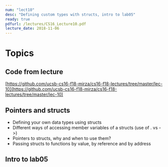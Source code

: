 ```yaml
---
num: "lect10"
desc: "Defining custom types with structs, intro to lab05"
ready: true
pdfurl: /lectures/CS16_Lecture10.pdf
lecture_date: 2018-11-06
---
```


# Topics

## Code from lecture
[https://github.com/ucsb-cs16-f18-mirza/cs16-f18-lectures/tree/master/lec-10](https://github.com/ucsb-cs16-f18-mirza/cs16-f18-lectures/tree/master/lec-10)


## Pointers and structs
* Defining your own data types using structs
* Different ways of accessing member variables of a structs (use of . vs ->)
* Pointers to structs, why and when to use them?
* Passing structs to functions by value, by reference and by address


## Intro to lab05